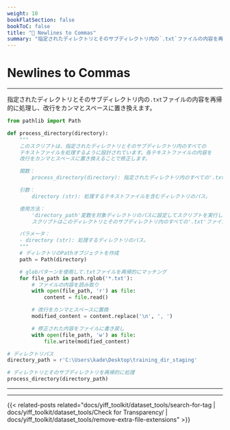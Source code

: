```yaml
---
weight: 10
bookFlatSection: false
bookToC: false
title: "🐍 Newlines to Commas"
summary: "指定されたディレクトリとそのサブディレクトリ内の`.txt`ファイルの内容を再帰的に処理し、改行をカンマとスペースに置き換えます。"
---
```


<!--markdownlint-disable MD025 -->

# Newlines to Commas

---

指定されたディレクトリとそのサブディレクトリ内の`.txt`ファイルの内容を再帰的に処理し、改行をカンマとスペースに置き換えます。

```python
from pathlib import Path

def process_directory(directory):
    """
    このスクリプトは、指定されたディレクトリとそのサブディレクトリ内のすべての
    テキストファイルを処理するように設計されています。各テキストファイルの内容を
    改行をカンマとスペースに置き換えることで修正します。

    関数：
        process_directory(directory): 指定されたディレクトリ内のすべての'.txt'ファイルを再帰的に処理します。

    引数：
        directory (str): 処理するテキストファイルを含むディレクトリのパス。

    使用方法：
        'directory_path'変数を対象ディレクトリのパスに設定してスクリプトを実行します。
        スクリプトはこのディレクトリとそのサブディレクトリ内のすべての'.txt'ファイルを修正します。

    パラメータ：
    - directory (str): 処理するディレクトリのパス。
    """
    # ディレクトリのPathオブジェクトを作成
    path = Path(directory)

    # globパターンを使用して.txtファイルを再帰的にマッチング
    for file_path in path.rglob('*.txt'):
        # ファイルの内容を読み取り
        with open(file_path, 'r') as file:
            content = file.read()

        # 改行をカンマとスペースに置換
        modified_content = content.replace('\n', ', ')

        # 修正された内容をファイルに書き戻し
        with open(file_path, 'w') as file:
            file.write(modified_content)

# ディレクトリパス
directory_path = r'C:\Users\kade\Desktop\training_dir_staging'

# ディレクトリとそのサブディレクトリを再帰的に処理
process_directory(directory_path)
```

---

---

{{< related-posts related="docs/yiff_toolkit/dataset_tools/search-for-tag | docs/yiff_toolkit/dataset_tools/Check for Transparency/ | docs/yiff_toolkit/dataset_tools/remove-extra-file-extensions" >}}
